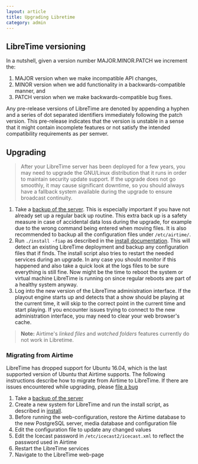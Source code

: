 ```yaml
---
layout: article
title: Upgrading Libretime
category: admin
---
```


## LibreTime versioning

In a nutshell, given a version number MAJOR.MINOR.PATCH we increment the:

1. MAJOR version when we make incompatible API changes,
2. MINOR version when we add functionality in a backwards-compatible manner, and
3. PATCH version when we make backwards-compatible bug fixes.

Any pre-release versions of LibreTime are denoted by appending a hyphen and a
series of dot separated identifiers immediately following the patch version.
This pre-release indicates that the version is unstable in a sense that it might
contain incomplete features or not satisfy the intended compatibility
requirements as per semver.

## Upgrading

> After your LibreTime server has been deployed for a few years, you may need to
> upgrade the GNU/Linux distribution that it runs in order to maintain security
> update support. If the upgrade does not go smoothly, it may cause significant
> downtime, so you should always have a fallback system available during the
> upgrade to ensure broadcast continuity.

1. Take a [backup of the server](/docs/backing-up-the-server). This is
   especially important if you have not already set up a regular back up routine.
   This extra back up is a safety measure in case of accidental data loss during
   the upgrade, for example due to the wrong command being entered when moving
   files. It is also recommended to backup all the configuration files under
   `/etc/airtime/`.
2. Run `./install -fiap` as described in the [install documentation](/install).
   This will detect an existing LibreTime deployment and backup any
   configuration files that if finds. The install script also tries to restart
   the needed services during an upgrade. In any case you should monitor if this
   happened and also take a quick look at the logs files to be sure everything
   is still fine. Now might be the time to reboot the system or virtual machine
   LibreTime is running on since regular reboots are part of a healthy system
   anyway.
3. Log into the new version of the LibreTime administration interface. If the
   playout engine starts up and detects that a show should be playing at the
   current time, it will skip to the correct point in the current time and start
   playing. If you encounter issues trying to connect to the new administration
   interface, you may need to clear your web browser's cache.

> **Note:** Airtime's _linked files_ and _watched folders_ features currently do
> not work in Libretime.

### Migrating from Airtime

LibreTime has dropped support for Ubuntu 16.04, which is the last supported
version of Ubuntu that Airtime supports. The following instructions describe how
to migrate from Airtime to LibreTime. If there are issues encountered while
upgrading, please [file a bug](https://github.com/libretime/libretime/issues/new?labels=bug&template=bug_report.md)

1. Take a [backup of the server](/docs/backing-up-the-server)
2. Create a new system for LibreTime and run the install script, as described in
   [install](/install).
3. Before running the web-configuration, restore the Airtime database to the new
   PostgreSQL server, media database and configuration file
4. Edit the configuration file to update any changed values
5. Edit the Icecast password in `/etc/icecast2/icecast.xml` to reflect the
   password used in Airtime
6. Restart the LibreTime services
7. Navigate to the LibreTime web-page
